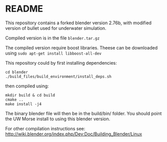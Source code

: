 # README #

This repository contains a forked blender version 2.76b, with modified version of bullet used for underwater simulation.

Compiled version is in the file `blender.tar.gz`

The compiled version require boost libraries. Theese can be downloaded using ```sudo apt-get install libboost-all-dev```

This repository could by first installing dependencies:
```
cd blender
./build_files/build_environment/install_deps.sh
```
then compiled using:
```
mkdir build & cd build
cmake ..
make install -j4
```

The binary blender file will then be in the build/bin/ folder. You should point the UW Morse install to using this blender version.



For other compilation instructions see: http://wiki.blender.org/index.php/Dev:Doc/Building_Blender/Linux
